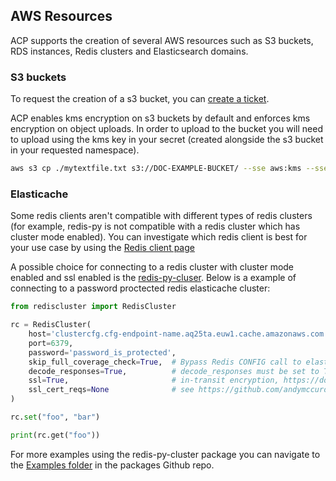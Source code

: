 ## AWS Resources

ACP supports the creation of several AWS resources such as S3 buckets, RDS instances, Redis clusters and Elasticsearch domains.

### S3 buckets

To request the creation of a s3 bucket, you can [create a ticket](https://support.acp.homeoffice.gov.uk/servicedesk/customer/portal/1/create/27).

ACP enables kms encryption on s3 buckets by default and enforces kms encryption on object uploads. In order to upload to the bucket you will need to upload using the kms key in your secret (created alongside the s3 bucket in your requested namespace).

```bash
aws s3 cp ./mytextfile.txt s3://DOC-EXAMPLE-BUCKET/ --sse aws:kms --sse-kms-key-id testkey
```

### Elasticache

Some redis clients aren't compatible with different types of redis clusters (for example, redis-py is not compatible with a redis cluster which has cluster mode enabled). You can investigate which redis client is best for your use case by using the [Redis client page](https://redis.io/clients)

A possible choice for connecting to a redis cluster with cluster mode enabled and ssl enabled is the [redis-py-cluser](https://pypi.org/project/redis-py-cluster/). Below is a example of connecting to a password proctected redis elasticache cluster:

```py
from rediscluster import RedisCluster

rc = RedisCluster(
    host='clustercfg.cfg-endpoint-name.aq25ta.euw1.cache.amazonaws.com',
    port=6379,
    password='password_is_protected',
    skip_full_coverage_check=True,  # Bypass Redis CONFIG call to elasticache 
    decode_responses=True,          # decode_responses must be set to True when used with python3
    ssl=True,                       # in-transit encryption, https://docs.aws.amazon.com/AmazonElastiCache/latest/red-ug/in-transit-encryption.html 
    ssl_cert_reqs=None              # see https://github.com/andymccurdy/redis-py#ssl-connections
)

rc.set("foo", "bar")

print(rc.get("foo"))
```

For more examples using the redis-py-cluster package you can navigate to the [Examples folder](https://github.com/Grokzen/redis-py-cluster/tree/master/examples) in the packages Github repo.